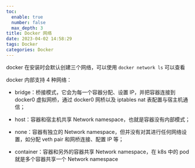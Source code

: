 ```yaml
---
toc:
  enable: true
  number: false
  max_depth: 3
title: Docker 网络
date: 2023-04-02 14:58:29
tags: Docker
categories: Docker
---
```


docker 在安装时会默认创建三个网络，可以使用 `docker network ls` 可以查看

docker 内部支持 4 种网络：

- bridge：桥接模式，它会为每一个容器分配、设置 IP，并把容器连接到 docker0 虚拟网桥，通过 docker0 网桥以及 iptables nat 表配置与宿主机通信；

- host：容器和宿主机共享 Network namespace，也就是容器没有内部模式；

- none：容器有独立的 Network namespace，但并没有对其进行任何网络设置，如分配 veth pair 和网桥连接、配置 IP 等；

- container：容器和另外的容器共享 Network namespace，在 k8s 中的 pod 就是多个容器共享一个 Network namespace